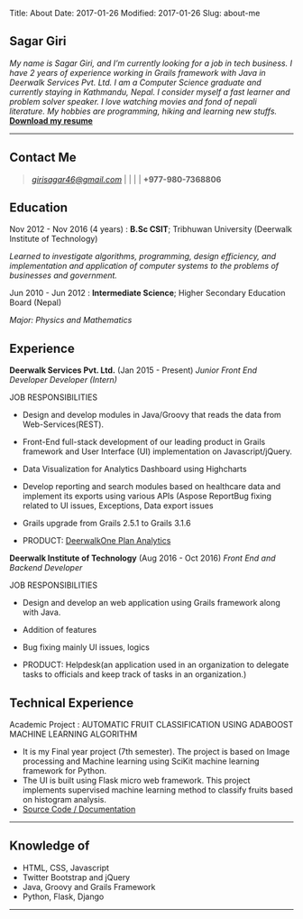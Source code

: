 Title: About
Date: 2017-01-26
Modified: 2017-01-26
Slug: about-me

Sagar Giri
------------

*My name is Sagar Giri, and I’m currently looking for a job in tech business. I have 2 years of experience working in Grails framework with Java in Deerwalk Services Pvt. Ltd. I am a Computer Science graduate and currently staying in Kathmandu, Nepal. I consider myself a fast learner and problem solver speaker. I love watching movies and fond of nepali literature. My hobbies are programming, hiking and learning new stuffs.*
**[Download my resume](https://ia601501.us.archive.org/14/items/cv_Sagar_2016/cv_Sagar_2016.pdf)**

----

Contact Me
----------

> *girisagar46@gmail.com* | <a href="https://facebook.com/girisagar46" target="_blank"><i class="fa fa-facebook-square fa-1x" aria-hidden="true"></i></a> | <a href="https://twitter.com/sagargiri46" target="_blank"><i class="fa fa-twitter-square fa-1x" aria-hidden="true"></i></a> |  <a href="https://github.com/girisagar46" target="_blank"><i class="fa fa-github-square fa-1x" aria-hidden="true"></i></a> | **+977-980-7368806** 


Education
---------

Nov 2012 - Nov 2016 (4 years)
:   **B.Sc CSIT**; Tribhuwan University (Deerwalk Institute of Technology)

   *Learned to investigate algorithms, programming, design efficiency, and implementation and application of computer systems to the problems of businesses and government.*

Jun 2010 - Jun 2012
:   **Intermediate Science**; Higher Secondary Education Board (Nepal)

   *Major: Physics and Mathematics*

Experience
----------

**Deerwalk Services Pvt. Ltd.** (Jan 2015 - Present)
*Junior Front End Developer Developer (Intern)*
        
JOB RESPONSIBILITIES

* Design and develop modules in Java/Groovy that reads the data from Web-Services(REST).

* Front-End full-stack development of our leading product in Grails framework and User Interface (UI) implementation on Javascript/jQuery.

* Data Visualization for Analytics Dashboard using Highcharts

* Develop reporting and search modules based on healthcare data and implement its exports using various APIs (Aspose ReportBug fixing related to UI issues, Exceptions, Data export issues

* Grails upgrade from Grails 2.5.1 to Grails 3.1.6

* PRODUCT: <a href="http://deerwalk.com/product/plan-analytics" target="_blank">DeerwalkOne Plan Analytics</a>

**Deerwalk Institute of Technology** (Aug 2016 - Oct 2016)
*Front End and Backend Developer*

JOB RESPONSIBILITIES

* Design and develop an web application using Grails framework along with Java.

* Addition of features

* Bug fixing mainly UI issues, logics

* PRODUCT: Helpdesk(an application used in an organization to delegate tasks to officials and keep track of tasks in an organization.)

Technical Experience
--------------------

Academic Project
:   AUTOMATIC FRUIT CLASSIFICATION USING ADABOOST MACHINE LEARNING ALGORITHM

   * It is my Final year project (7th semester). The project is based on Image processing and Machine learning using SciKit machine learning framework for Python.
   * The UI is built using Flask micro web framework. This project implements supervised machine learning method to classify fruits based on histogram analysis.
   * [Source Code / Documentation](https://github.com/girisagar46/FYPFruitClassifier)

<!--
Open Source
:   List open source contributions here, perhaps placing emphasis on
    the project names, for example the **Linux Kernel**, where you
    implemented multithreading over a long weekend, or **node.js**
    (with [link](http://nodejs.org)) which was actually totally
    your idea...

Programming Languages
:   **first-lang:** Here, we have an itemization, where we only want
    to add descriptions to the first few items, but still want to
    mention some others together at the end. A format that works well
    here is a description list where the first few items have their
    first word emphasized, and the last item contains the final few
    emphasized terms. Notice the reasonably nice page break in the pdf
    version, which wouldn't happen if we generated the pdf via html.

:   **second-lang:** Description of your experience with second-lang,
    perhaps again including a [link] [ref], this time placing the url
    reference elsewhere in the document to reduce clutter (see source
    file). 

:   **obscure-but-impressive-lang:** We both know this one's pushing
    it.

:   Basic knowledge of **C**, **x86 assembly**, **forth**, **Common Lisp**

[ref]: https://github.com/githubuser/superlongprojectname

Extra Section, Call it Whatever You Want
----------------------------------------

* Human Languages:

     * English (native speaker)
     * ???
     * This is what a nested list looks like.

* Random tidbit

* Other sort of impressive-sounding thing you did
----
-->
---
## Knowledge of

* HTML, CSS, Javascript
* Twitter Bootstrap and jQuery
* Java, Groovy and Grails Framework
* Python, Flask, Django

---